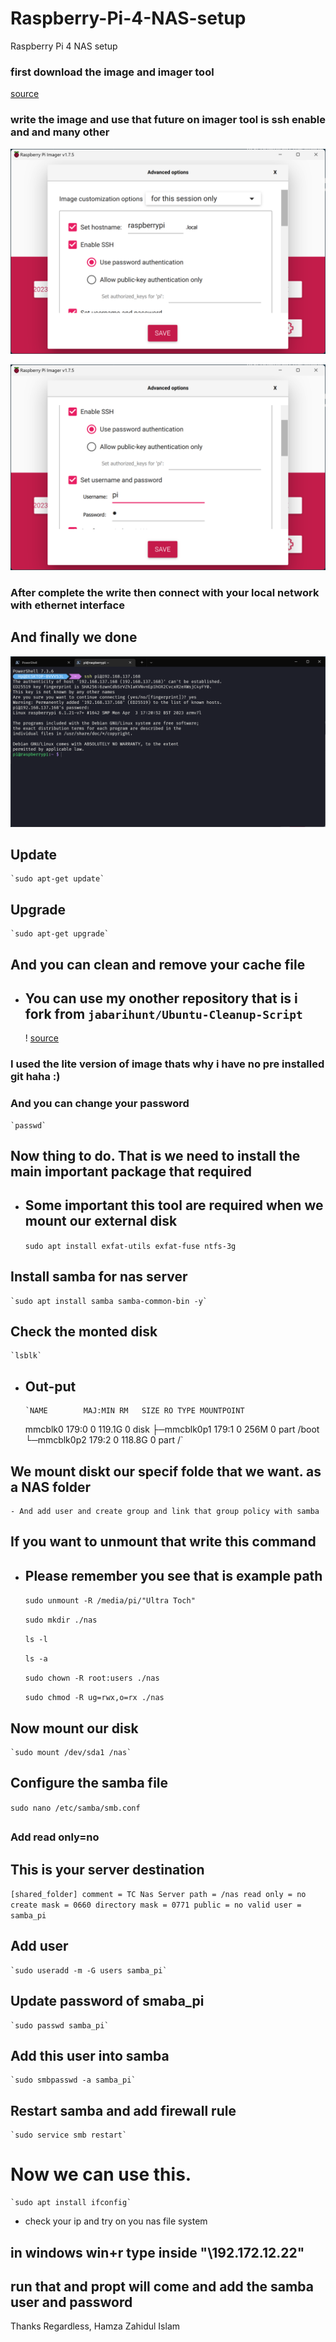 <!-- @format -->

# Raspberry-Pi-4-NAS-setup

Raspberry Pi 4 NAS setup

### first download the image and imager tool

[source](https://www.raspberrypi.com/software/)

### write the image and use that future on imager tool is ssh enable and and many other

![image](./assets/2023-07-16_10h35_58.png)

![image](./assets/2023-07-16_10h36_14.png)

### After complete the write then connect with your local network with ethernet interface

## And finally we done

![image](./assets/2023-07-16_10h50_10.png)

## Update

    `sudo apt-get update`

## Upgrade

    `sudo apt-get upgrade`

## And you can clean and remove your cache file

- ## You can use my onother repository that is i fork from `jabarihunt/Ubuntu-Cleanup-Script`

  ! [source](https://github.com/hamzazahidulislam/Ubuntu-Cleanup-Script)

### I used the lite version of image thats why i have no pre installed git haha :)

### And you can change your password

    `passwd`

## Now thing to do. That is we need to install the main important package that required

- ## Some important this tool are required when we mount our external disk

  `sudo apt install exfat-utils exfat-fuse ntfs-3g`

## Install samba for nas server

    `sudo apt install samba samba-common-bin -y`

## Check the monted disk

    `lsblk`

- ## Out-put

      `NAME        MAJ:MIN RM   SIZE RO TYPE MOUNTPOINT

  mmcblk0 179:0 0 119.1G 0 disk
  ├─mmcblk0p1 179:1 0 256M 0 part /boot
  └─mmcblk0p2 179:2 0 118.8G 0 part /`

## We mount diskt our specif folde that we want. as a NAS folder

    - And add user and create group and link that group policy with samba

## If you want to unmount that write this command

- ## Please remember you see that is example path

  `sudo unmount -R /media/pi/"Ultra Toch" `

  `sudo mkdir ./nas`

  `ls -l`

  `ls -a`

  `sudo chown -R root:users ./nas`

  `sudo chmod -R ug=rwx,o=rx ./nas`

## Now mount our disk

    `sudo mount /dev/sda1 /nas`

## Configure the samba file

`sudo nano /etc/samba/smb.conf`

##

### Add read only=no

## This is your server destination

`[shared_folder]
   comment = TC Nas Server
   path = /nas
   read only = no
   create mask = 0660
   directory mask = 0771
   public = no
   valid user = samba_pi`

## Add user

    `sudo useradd -m -G users samba_pi`

## Update password of smaba_pi

    `sudo passwd samba_pi`

## Add this user into samba

    `sudo smbpasswd -a samba_pi`

## Restart samba and add firewall rule

    `sudo service smb restart`

# Now we can use this.

    `sudo apt install ifconfig`

- check your ip and try on you nas file system

## in windows win+r type inside "\\192.172.12.22"

## run that and propt   will come and add the samba user and password 

Thanks Regardless,
Hamza Zahidul Islam